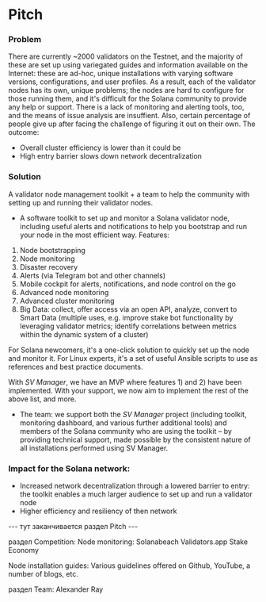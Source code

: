 # Pitch

### Problem
There are currently ~2000 validators on the Testnet, and the majority of these are set up using variegated guides and information available on the Internet: these are ad-hoc, unique installations with varying software versions, configurations, and user profiles.
As a result, each of the validator nodes has its own, unique problems; the nodes are hard to configure for those running them, and it's difficult for the Solana community to provide any help or support. There is a lack of monitoring and alerting tools, too, and the means of issue analysis are insuffient.
Also, certain percentage of people give up after facing the challenge of figuring it out on their own.
The outcome:
* Overall cluster efficiency is lower than it could be
* High entry barrier slows down network decentralization

### Solution
A validator node management toolkit + a team to help the community with setting up and running their validator nodes.
* A software toolkit to set up and monitor a Solana validator node, including useful alerts and notifications to help you bootstrap and run your node in the most efficient way.
Features:
1) Node bootstrapping
2) Node monitoring
3) Disaster recovery
4) Alerts (via Telegram bot and other channels)
5) Mobile cockpit for alerts, notifications, and node control on the go
6) Advanced node monitoring
7) Advanced cluster monitoring
8) Big Data: collect, offer access via an open API, analyze, convert to Smart Data (multiple uses, e.g. improve stake bot functionality by leveraging validator metrics; identify correlations between metrics within the dynamic system of a cluster) 

For Solana newcomers, it's a one-click solution to quickly set up the node and monitor it.
For Linux experts, it's a set of useful Ansible scripts to use as references and best practice documents.

With _SV Manager_, we have an MVP where features 1) and 2) have been implemented. With your support, we now aim to implement the rest of the above list, and more.

* The team: we support both the _SV Manager_ project (including toolkit, monitoring dashboard, and various further additional tools) and members of the Solana community who are using the toolkit – by providing technical support, made possible by the consistent nature of all installations performed using SV Manager.

### Impact for the Solana network:
* Increased network decentralization through a lowered barrier to entry: the toolkit enables a much larger audience to set up and run a validator node
* Higher efficiency and resiliency of then network

--- тут заканчивается раздел Pitch ---

раздел Competition:
Node monitoring:
Solanabeach
Validators.app
Stake Economy

Node installation guides:
Various guidelines offered on Github, YouTube, a number of blogs, etc.

раздел Team:
Alexander Ray
